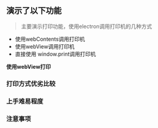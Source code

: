 ## 演示了以下功能

>	主要演示打印功能，使用electron调用打印机的几种方式

- 使用webContents调用打印机
- 使用webView调用打印机
- 直接使用 window.print调用打印机

**使用webView打印**




### 打印方式优劣比较


### 上手难易程度

### 注意事项
